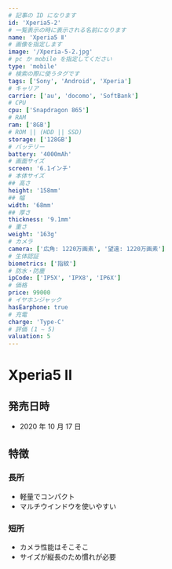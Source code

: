 ```yaml
---
# 記事の ID になります
id: 'Xperia5-2'
# 一覧表示の時に表示される名前になります
name: 'Xperia5 Ⅱ'
# 画像を指定します
image: '/Xperia-5-2.jpg'
# pc か mobile を指定してください
type: 'mobile'
# 検索の際に使うタグです
tags: ['Sony', 'Android', 'Xperia']
# キャリア
carrier: ['au', 'docomo', 'SoftBank']
# CPU
cpu: ['Snapdragon 865']
# RAM
ram: ['8GB']
# ROM || (HDD || SSD)
storage: ['128GB']
# バッテリー
battery: '4000mAh'
# 画面サイズ
screen: '6.1インチ'
# 本体サイズ
## 高さ
height: '158mm'
## 幅
width: '68mm'
## 厚さ
thickness: '9.1mm'
# 重さ
weight: '163g'
# カメラ
camera: ['広角: 1220万画素', '望遠: 1220万画素']
# 生体認証
biometrics: ['指紋']
# 防水・防塵
ipCode: ['IP5X', 'IPX8', 'IP6X']
# 価格
price: 99000
# イヤホンジャック
hasEarphone: true
# 充電
charge: 'Type-C'
# 評価 (1 ~ 5)
valuation: 5
---
```


# Xperia5 Ⅱ

## 発売日時

- 2020 年 10 月 17 日

## 特徴

### 長所

- 軽量でコンパクト
- マルチウインドウを使いやすい

### 短所

- カメラ性能はそこそこ
- サイズが縦長のため慣れが必要

